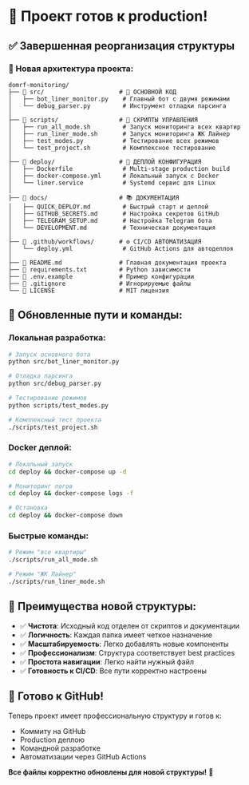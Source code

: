 # 🎯 Проект готов к production!

## ✅ Завершенная реорганизация структуры

### 📂 Новая архитектура проекта:

```
domrf-monitoring/
├── 📁 src/                     # 🎯 ОСНОВНОЙ КОД
│   ├── bot_liner_monitor.py    # Главный бот с двумя режимами
│   └── debug_parser.py         # Инструмент отладки парсинга
│
├── 📁 scripts/                 # 🚀 СКРИПТЫ УПРАВЛЕНИЯ  
│   ├── run_all_mode.sh         # Запуск мониторинга всех квартир
│   ├── run_liner_mode.sh       # Запуск мониторинга ЖК Лайнер
│   ├── test_modes.py           # Тестирование всех режимов
│   └── test_project.sh         # Комплексное тестирование
│
├── 📁 deploy/                  # 🐳 ДЕПЛОЙ КОНФИГУРАЦИЯ
│   ├── Dockerfile              # Multi-stage production build
│   ├── docker-compose.yml      # Локальный запуск с Docker
│   └── liner.service           # Systemd сервис для Linux
│
├── 📁 docs/                    # 📚 ДОКУМЕНТАЦИЯ
│   ├── QUICK_DEPLOY.md         # Быстрый старт и деплой
│   ├── GITHUB_SECRETS.md       # Настройка секретов GitHub
│   ├── TELEGRAM_SETUP.md       # Настройка Telegram бота
│   └── DEVELOPMENT.md          # Техническая документация
│
├── 📁 .github/workflows/       # ⚙️ CI/CD АВТОМАТИЗАЦИЯ
│   └── deploy.yml              # GitHub Actions для автодеплоя
│
├── 📄 README.md                # Главная документация проекта
├── 📄 requirements.txt         # Python зависимости
├── 📄 .env.example             # Пример конфигурации
├── 📄 .gitignore               # Игнорируемые файлы
└── 📄 LICENSE                  # MIT лицензия
```

## 🔧 Обновленные пути и команды:

### Локальная разработка:
```bash
# Запуск основного бота
python src/bot_liner_monitor.py

# Отладка парсинга
python src/debug_parser.py

# Тестирование режимов  
python scripts/test_modes.py

# Комплексный тест проекта
./scripts/test_project.sh
```

### Docker деплой:
```bash
# Локальный запуск
cd deploy && docker-compose up -d

# Мониторинг логов
cd deploy && docker-compose logs -f

# Остановка
cd deploy && docker-compose down
```

### Быстрые команды:
```bash
# Режим "все квартиры"
./scripts/run_all_mode.sh

# Режим "ЖК Лайнер"
./scripts/run_liner_mode.sh
```

## 🎉 Преимущества новой структуры:

- ✅ **Чистота**: Исходный код отделен от скриптов и документации
- ✅ **Логичность**: Каждая папка имеет четкое назначение
- ✅ **Масштабируемость**: Легко добавлять новые компоненты
- ✅ **Профессионализм**: Структура соответствует best practices
- ✅ **Простота навигации**: Легко найти нужный файл
- ✅ **Готовность к CI/CD**: Все пути корректно настроены

## 🚀 Готово к GitHub!

Теперь проект имеет профессиональную структуру и готов к:
- Коммиту на GitHub
- Production деплою  
- Командной разработке
- Автоматизации через GitHub Actions

**Все файлы корректно обновлены для новой структуры!** 🎯
